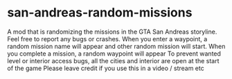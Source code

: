 # san-andreas-random-missions
A mod that is randomizing the missions in the GTA San Andreas storyline.
Feel free to report any bugs or crashes. 
When you enter a waypoint, a random mission name will appear and other random mission will start.
When you complete a mission, a random waypoint will appear
To prevent wanted level or interior access bugs, all the cities and interior are open at the start of the game
Please leave credit if you use this in a video / stream etc
